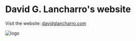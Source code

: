 # David G. Lancharro's website

Visit the website: [davidglancharro.com](https://davidglancharro.com)

![logo](https://user-images.githubusercontent.com/49806971/111027558-4309ba00-83f1-11eb-9ace-49c6fa3cd6d9.png)


